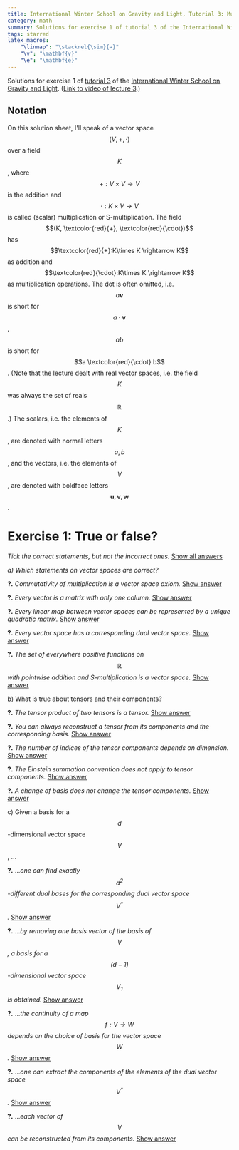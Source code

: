 ```yaml
---
title: International Winter School on Gravity and Light, Tutorial 3: Multilinear Algebra – Solutions for Exercise 1
category: math
summary: Solutions for exercise 1 of tutorial 3 of the International Winter School on Gravity and Light.
tags: starred
latex_macros:
    "\linmap": "\stackrel{\sim}{→}"
    "\v": "\mathbf{v}"
    "\e": "\mathbf{e}"
---
```


Solutions for exercise 1 of [tutorial 3](https://www.youtube.com/watch?v=5oeWX3NUhMA) of the [International Winter School on Gravity and Light](https://gravity-and-light.herokuapp.com). ([Link to video of lecture 3](https://www.youtube.com/watch?v=mbv3T15nWq0).)

## Notation

On this solution sheet, I'll speak of a vector space $$(V,+,\cdot)$$ over a field $$K$$, where $$+: V\times V \rightarrow V$$ is the addition and $$\cdot: K \times V \rightarrow V$$ is called (scalar) multiplication or S-multiplication. The field $$(K, \textcolor{red}{+}, \textcolor{red}{\cdot})$$ has $$\textcolor{red}{+}:K\times K \rightarrow K$$ as addition and $$\textcolor{red}{\cdot}:K\times K \rightarrow K$$ as multiplication operations. The dot is often omitted, i.e. $$a \mathbf v$$ is short for $$a \cdot \mathbf v$$, $$a b$$ is short for $$a \textcolor{red}{\cdot} b$$. (Note that the lecture dealt with real vector spaces, i.e. the field $$K$$ was always the set of reals $$\mathbb R$$.)
The scalars, i.e. the elements of $$K$$, are denoted with normal letters $$a,b$$, and the vectors, i.e. the elements of $$V$$, are denoted with boldface letters $$\mathbf u, \mathbf v, \mathbf w$$.

<script type="text/javascript">
function showById(id, btn) {
    document.getElementById(id).style.display = 'block';
    btn.style.display = 'none';
}
function showByClass(cls, btn) {
    for (var x of document.getElementsByClassName(cls))
        x.style.display = 'block';
    btn.style.display = 'none';
}
function hideByClass(cls) {
    for (var x of document.getElementsByClassName(cls))
        x.style.display = 'none';
}
</script>

# Exercise 1: True or false?

_Tick the correct statements, but not the incorrect ones._ <a href="#" onclick="showByClass('answer', this); hideByClass('show-answer'); return false;">Show all answers</a>

_a) Which statements on vector spaces are correct?_

**?.** _Commutativity of multiplication is a vector space axiom._ <a href="#" onclick="showById('answer1', this); return false;" class="show-answer">Show answer</a>

<div id="answer1" class="answer" style="display: none;" markdown="1">
_Answer:_ false.

Clarification:
 - The scalar multiplication $$\cdot: K \times V \rightarrow V$$ doesn't even have the same sets in its two arguments, i.e. $$\mathbf v \cdot a$$ is not even defined.
 - The vector space has the commutativity of _addition_ as an axiom: for any $$\mathbf u,\mathbf v \in V$$, $${\mathbf u+\mathbf v} = {\mathbf v + \mathbf u}$$.
 - The underlying field $$K$$ _does_ have the commutativity of multiplication as a field axiom: for any $$a,b \in K$$, $$a \textcolor{red}{\cdot} b = b \textcolor{red}{\cdot} a$$.
 - As a consequence, for any $$\mathbf v \in V$$ and $$a, b \in K$$,

\[
 a (b \mathbf v) = (a\textcolor{red}{\cdot} b)\mathbf v = (b \textcolor{red}{\cdot} a)\mathbf v = b(a \mathbf v).
\]
</div>

**?.** _Every vector is a matrix with only one column._ <a href="#" onclick="showById('answer2', this); return false;" class="show-answer">Show answer</a>

<div id="answer2" class="answer" style="display: none;" markdown="1">
_Answer:_ false.

Clarification:
 - By definition, a vector is an element of a vector space. If we fix a basis for the vector space, then any vector can be represented by an ordered set of numbers, which could be treated as a column vector, i.e. a matrix with one column. However, this representation depends on the choice of basis.
 - The [official answer](https://youtu.be/5oeWX3NUhMA?t=1m09s) brings up as a counterexample the vector space of polynomials up to some finite degree. However, here again we could represent the vectors as a column vector with any choice of a basis. E.g. using the standard basis, $$p(x) = 0x^2 + 4x + 5 $$ could be represented as $$\mathbf p = [0, 4, 5]^T$$.
</div>

**?.** _Every linear map between vector spaces can be represented by a unique quadratic matrix._ <a href="#" onclick="showById('answer3', this); return false;" class="show-answer">Show answer</a>

<div id="answer3" class="answer" style="display: none;" markdown="1">
_Answer:_ false.

Clarification:
 - As above, a linear map $$f: V \rightarrow W $$ can be represented as a unique matrix only once bases are chosen for its domain $$V$$ and codomain $$W$$.
 - This matrix is quadratic only if the dimensions of $$V$$ and $$W$$ are equal.
</div>

**?.** _Every vector space has a corresponding dual vector space._ <a href="#" onclick="showById('answer4', this); return false;" class="show-answer">Show answer</a>

<div id="answer4" class="answer" style="display: none;" markdown="1">
_Answer:_ true.

Clarification:
 - The dual space of a vector space $$V$$ is defined as the set of linear maps from $$V$$ to $$K$$: $$V^* \coloneqq Hom(V,K) \coloneqq \{φ\ \vert \ φ: V \linmap K\} $$.
</div>

**?.** _The set of everywhere positive functions on $$\mathbb R$$ with pointwise addition and S-multiplication is a vector space._ <a href="#" onclick="showById('answer5', this); return false;" class="show-answer">Show answer</a>

<div id="answer5" class="answer" style="display: none;" markdown="1">
_Answer:_ false.

Clarification:
 - This set doesn't have a commutative identity element: by the field axioms of $$\mathbb R$$, it could only be the constant zero function, but that's not an element of the set.
 - This set doesn't have a commutative inverse for any element.
 - For the scalar multiplication we'd need to know the underlying field. Usually it would be $$\mathbb R$$, but then S-multiplication with a negative number wouldn't result in an everywhere positive function. (Although one can construct a field from $$\mathbb R^+$$, I wonder how well that would combine with the above attempt at a vector space.)
</div>

b) What is true about tensors and their components?

**?.** _The tensor product of two tensors is a tensor._ <a href="#" onclick="showById('answer6', this); return false;" class="show-answer">Show answer</a>

<div id="answer6" class="answer" style="display: none;" markdown="1">
_Answer:_ true.

Clarification:
 - The lecture didn't mention tensor products, so a definition is in order. The product of an $$ (l,k) $$-tensor $$S$$ and an $$ (n,m) $$-tensor $$T$$ is an $$ (l+n,k+m) $$-tensor $$ S \otimes T $$, whose $$ (i_1, \ldots, i_{l+n}, j_1, \ldots, j_{k+m}) $$-th component is the product of the relevant components of $$S$$ and $$T$$:

\[
 (S \otimes T)^{i_1, \ldots, i_l, i_{l+1}, \ldots, i_{l+n}}_ {j_1, \ldots, j_k, j_{k+1}, \ldots, j_{k+m} } =
   S^{i_1, \ldots, i_l}_ {j_1, \ldots, j_k}
   T^{i_{1}, \ldots, i_{n}}_ {j_{1}, \ldots, j_{m}}.
\]

[Source: Wikipedia](https://en.wikipedia.org/wiki/Tensor#Tensor_product)

This means that if the arguments of $$ S \otimes T $$ are
 - the $$l+n$$ linear maps $$φ^{(p)} = \sum^{dim V}_{i=1} \varphi^{(p)}_i \epsilon^i$$ for $$1 \le p \le l+n$$, and
 - the $$k+m$$ vectors $$ \v_{(q)} = \sum^{dim V}_{j=1} v_{(q)}^j \e_j $$ for $$1 \le q \le k+m$$

(with some particular choice of basis vectors $$\{\e_i\}_i$$ and basis covectors $$\{\epsilon^i\}_i$$ ), then

\[
\begin{aligned}
(S\otimes T) &(φ^{(1)}, \ldots, φ^{(l+n)}, \v_{(1)}, \ldots, \v_{(k+m)}) = \\
  &= S (φ^{(1)}, \ldots, φ^{(l)}, \v_{(1)}, \ldots, \v_{(k)})\,\cdot\,
  T (φ^{(l+1)}, \ldots, φ^{(l+n)}, \v_{(k+1)}, \ldots, \v_{(k+m)})\\
  &= \Bigg(
      \sum_{i_1}^{\dim V} \cdots \sum_{i_l}^{\dim V}
      \sum_{j_1}^{\dim V} \cdots \sum_{j_k}^{\dim V}
      \varphi^{(1)}_{i_1} \ldots \varphi^{(l)}_{i_l}
      v_{(1)}^{j_1} \ldots v_{(k)}^{j_k}
      S^{i_1, \ldots, i_l}_{j_1, \ldots, j_k}
  \Bigg) \cdot \phantom.\\
  &\phantom{=} \Bigg(
      \sum_{i_{l+1}}^{\dim V} \cdots \sum_{i_{l+n}}^{\dim V}
      \sum_{j_{k+1}}^{\dim V} \cdots \sum_{j_{k+m}}^{\dim V}
      \varphi^{(l+1)}_{i_{l+1}} \ldots \varphi^{(l+n)}_{i_{l+n}}
      v_{(k+1)}^{j_{k+1}} \ldots v_{(k+m)}^{j_{k+m}}
      T^{i_{l+1}, \ldots, i_{l+n}}_{j_{k+1}, \ldots, j_{k+n}}
  \Bigg) \\
  &=  \sum_{i_1}^{\dim V} \cdots \sum_{i_{l+n}}^{\dim V}
      \sum_{j_1}^{\dim V} \cdots \sum_{j_{k+m}}^{\dim V}
      \varphi^{(1)}_{i_1} \ldots \varphi^{(l+n)}_{i_{l+n}}
      v_{(1)}^{j_1} \ldots v_{(k+m)}^{j_{k+m}}
      S^{i_1, \ldots, i_l}_{j_1, \ldots, j_k}
      T^{i_{l+1}, \ldots, i_{l+n}}_{j_{k+1}, \ldots, j_{k+n}}.
\end{aligned}
\]

These $$ (l+n+k+m) $$ summations are quite a mess, but the above derivation shows that the [Einstein summation convention](http://mathworld.wolfram.com/EinsteinSummation.html) works for tensor products as well:

\[
\begin{aligned}
(S\otimes T) &(φ^{(1)}, \ldots, φ^{(l+n)}, v_{(1)}, \ldots, v_{(k+m)}) =\\
  &= S (φ^{(1)}, \ldots, φ^{(l)}, v_{(1)}, \ldots, v_{(k)})\,\cdot\,
  T (φ^{(l+1)}, \ldots, φ^{(l+n)}, v_{(k+1)}, \ldots, v_{(k+m)})\\
  &= \Big(
      \varphi^{(1)}_{i_1} \ldots \varphi^{(l)}_{i_l}
      v_{(1)}^{j_1} \ldots v_{(k)}^{j_k}
      S^{i_1, \ldots, i_l}_{j_1, \ldots, j_k}
  \Big)
  \Big(
      \varphi^{(l+1)}_{i_{l+1}} \ldots \varphi^{(l+n)}_{i_{l+n}}
      v_{(k+1)}^{j_{k+1}} \ldots v_{(k+m)}^{j_{k+m}}
      T^{i_{l+1}, \ldots, i_{l+n}}_{j_{k+1}, \ldots, j_{k+n}}
  \Big) \\
 &=  \varphi^{(1)}_{i_1} \ldots \varphi^{(l+n)}_{i_{l+n}}
      v_{(1)}^{j_1} \ldots v_{(k+m)}^{j_{k+m}}
      S^{i_1, \ldots, i_l}_{j_1, \ldots, j_k}
      T^{i_{l+1}, \ldots, i_{l+n}}_{j_{k+1}, \ldots, j_{k+n}}.
\end{aligned}
\]
</div>

**?.** _You can always reconstruct a tensor from its components and the corresponding basis._ <a href="#" onclick="showById('answer7', this); return false;" class="show-answer">Show answer</a>

<div id="answer7" class="answer" style="display: none;" markdown="1">
_Answer:_ true.

Clarification:
 - If we know the basis vectors for the vector space and the dual vector space, then the components of the vector and covector arguments are uniquely determined, and we can apply the tensor to the arguments using the components of the tensor (or some relevant finite subset in case $$V$$ is not finite dimensional).
</div>

**?.** _The number of indices of the tensor components depends on dimension._ <a href="#" onclick="showById('answer8', this); return false;" class="show-answer">Show answer</a>

<div id="answer8" class="answer" style="display: none;" markdown="1">
_Answer:_ false.

Clarification:
 - A tensor component usually has one index for each argument, e.g. for a $$(2,1)$$-tensor $$T$$, the components are $$T^{i_1,i_2}_{j_1}$$.
 - The _range_ of these indices does depend on the dimension: each index ranges from $$1$$ to $$\dim V$$. Therefore an $$ (n,m) $$-tensor $$T$$ has $$ (\dim V)^{n+m} $$ many components.
</div>

**?.** _The Einstein summation convention does not apply to tensor components._ <a href="#" onclick="showById('answer9', this); return false;" class="show-answer">Show answer</a>

<div id="answer9" class="answer" style="display: none;" markdown="1">
_Answer:_ false.

Clarification: see above.
</div>

**?.** _A change of basis does not change the tensor components._ <a href="#" onclick="showById('answer10', this); return false;" class="show-answer">Show answer</a>

<div id="answer10" class="answer" style="display: none;" markdown="1">
_Answer:_ false.

Clarification:
 - the tensor components are defined with respect to a given basis.
</div>

c) Given a basis for a $$d$$-dimensional vector space $$V$$, ...

**?.** ..._one can find exactly $$d^2$$-different dual bases for the corresponding dual vector space $$ V^* $$._ <a href="#" onclick="showById('answer11', this); return false;" class="show-answer">Show answer</a>

<div id="answer11" class="answer" style="display: none;" markdown="1">
_Answer:_ false.

Clarification:
 - Given a basis of $$V$$, $$E = \{\mathbf{e}_i\}_{i=1}^d \subset V$$, there is a _unique_ dual basis of $$V^* $$, namely $$E^* = \{\epsilon_i\}_{i=1}^d$$, where $$\epsilon_i(\e_i) = 1$$ and $$\epsilon_i(\e_j) = 0$$ for $$i ≠ j$$.
</div>

**?.** ..._by removing one basis vector of the basis of $$V$$, a basis for a $$(d - 1)$$-dimensional vector space $$V_1$$ is obtained._ <a href="#" onclick="showById('answer12', this); return false;" class="show-answer">Show answer</a>

<div id="answer12" class="answer" style="display: none;" markdown="1">
_Answer:_ true.

Clarification:
 - The resulting set of $$(d-1)$$ vectors are still linearly independent, and their span is a $$(d-1)$$-dimensional subspace of $$V$$.
</div>

**?.** ..._the continuity of a map $$f : V → W$$ depends on the choice of basis for the vector space $$W$$._ <a href="#" onclick="showById('answer13', this); return false;" class="show-answer">Show answer</a>

<div id="answer13" class="answer" style="display: none;" markdown="1">
_Answer:_ false.

Clarification:
 - The continuity of a map is defined for _topological spaces_, not for vector spaces.
 - $$f$$ is continuous _iff_ the preimage of every open set in $$W$$ is open in $$V$$. Note that no term in this definition depends on the choice of basis for either $$V$$ or $$W$$.
 - Assuming that $$V$$ and $$W$$ are real vector spaces, it is customary to equip them with the standard topology. A set $$A$$ is open in $$V$$ _iff_ either it is the union of open $$ε$$-balls, or of Cartesian products of open intervals. While these definitions assume a basis for $$V$$, they all result in the exact same topologies. (Meaning a set can be covered with open balls _iff_ it can be covered with open cuboids _iff_ it can be covered with open cubes – an interesting but easy-to-prove result.)
 - It's easy to see that every _linear_ map between real vector spaces (equipped with the standard topology) is continuous.
</div>

**?.** ..._one can extract the components of the elements of the dual vector space $$V^*$$._ <a href="#" onclick="showById('answer14', this); return false;" class="show-answer">Show answer</a>

<div id="answer14" class="answer" style="display: none;" markdown="1">
_Answer:_ true.

Clarification:
 - a basis for $$V$$ uniquely determines a dual basis for $$V^* $$, which uniquely determines the components of any covector.
</div>

**?.** ..._each vector of $$V$$ can be reconstructed from its components._ <a href="#" onclick="showById('answer15', this); return false;" class="show-answer">Show answer</a>

<div id="answer15" class="answer" style="display: none;" markdown="1">
_Answer:_ true.

Clarification:
 - Given the basis vectors $$\mathbf{e}_i$$ and components $$v^i$$ for $$1 \leq i \leq d$$, $$\mathbf{v} = \sum_{i=1}^d v^i \mathbf{e}_i$$.
</div>
